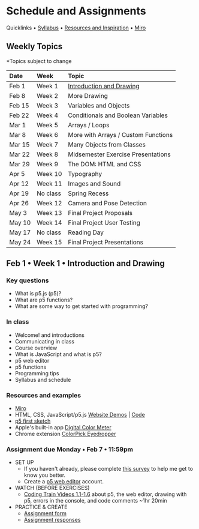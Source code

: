 # Schedule and Assignments

Quicklinks • [Syllabus](https://github.com/ellennickles/programming-for-artists-s22) • [Resources and Inspiration](https://github.com/ellennickles/programming-for-artists-s22/blob/main/resources-inspiration.md) • [Miro](https://tinyurl.com/pfa-s22-miro)

## Weekly Topics 
*Topics subject to change

| Date | Week | Topic |
| :--- | :--- | :---|
| Feb 1 | Week 1 | [Introduction and Drawing](https://github.com/ellennickles/programming-for-artists-s22/blob/main/schedule-assignments.md#feb-1--week-1--introduction-and-drawing) |
| Feb 8 | Week 2 | More Drawing | 
| Feb 15 | Week 3 | Variables and Objects | 
| Feb 22 | Week 4 | Conditionals and Boolean Variables | 
| Mar 1 | Week 5 | Arrays / Loops | 
| Mar 8 | Week 6 | More with Arrays / Custom Functions | 
| Mar 15 | Week 7 | Many Objects from Classes | 
| Mar 22 | Week 8 | Midsemester Exercise Presentations| 
| Mar 29 | Week 9 | The DOM: HTML and CSS | 
| Apr 5 | Week 10 | Typography | 
| Apr 12 | Week 11 | Images and Sound | 
| Apr 19 | No class | Spring Recess | 
| Apr 26 | Week 12 | Camera and Pose Detection | 
| May 3 | Week 13 | Final Project Proposals |
| May 10 | Week 14 | Final Project User Testing | 
| May 17 | No class | Reading Day | 
| May 24 | Week 15 | Final Project Presentations | 


## Feb 1 • Week 1 • Introduction and Drawing
### Key questions
- What is p5.js (p5)?
- What are p5 functions?
- What are some way to get started with programming?

### In class
- Welcome! and introductions
- Communicating in class
- Course overview
- What is JavaScript and what is p5?
- p5 web editor
- p5 functions
- Programming tips
- Syllabus and schedule

### Resources and examples 
- [Miro](https://tinyurl.com/pfa-s22-miro)
- HTML, CSS, JavaScript/p5.js [Website Demos](https://ellennickles.github.io/demos/) | [Code](https://github.com/ellennickles/demos)
- [p5 first sketch]()
- Apple's built-in app [Digital Color Meter](https://support.apple.com/guide/digital-color-meter/welcome/mac)
- Chrome extension [ColorPick Eyedropper](https://chrome.google.com/webstore/detail/colorpick-eyedropper/ohcpnigalekghcmgcdcenkpelffpdolg/related?hl=en)

### Assignment due Monday • Feb 7 • 11:59pm
- SET UP 
    - If you haven't already, please complete [this survey](https://forms.gle/svuJPA56HJqCjEU57) to help me get to know you better.
    - Create a [p5 web editor](https://editor.p5js.org/) account.
- WATCH (BEFORE EXERCISES)
    - [Coding Train Videos 1.1-1.6](https://thecodingtrain.com/beginners/p5js/) about p5, the web editor, drawing with p5, errors in the console, and code comments ~1hr 20min
- PRACTICE & CREATE 
    - [Assignment form](https://forms.gle/FvU6dpkG977CTQh76)
    - [Assignment responses](https://docs.google.com/spreadsheets/d/1VBt-T-23LGFg6ccg8_fGfIj4D8ghlgOo4zlVJNl4at4/edit#gid=899614326)
